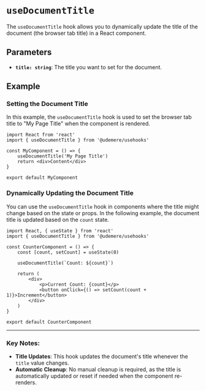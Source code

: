 # `useDocumentTitle`

The `useDocumentTitle` hook allows you to dynamically update the title of the document (the browser tab title) in a React component.

## Parameters

- **`title: string`**: The title you want to set for the document.

## Example

### Setting the Document Title

In this example, the `useDocumentTitle` hook is used to set the browser tab title to "My Page Title" when the component is rendered.

```tsx
import React from 'react'
import { useDocumentTitle } from '@udemere/usehooks'

const MyComponent = () => {
	useDocumentTitle('My Page Title')
	return <div>Content</div>
}

export default MyComponent
```

### Dynamically Updating the Document Title

You can use the `useDocumentTitle` hook in components where the title might change based on the state or props. In the following example, the document title is updated based on the `count` state.

```tsx
import React, { useState } from 'react'
import { useDocumentTitle } from '@udemere/usehooks'

const CounterComponent = () => {
	const [count, setCount] = useState(0)

	useDocumentTitle(`Count: ${count}`)

	return (
		<div>
			<p>Current Count: {count}</p>
			<button onClick={() => setCount(count + 1)}>Increment</button>
		</div>
	)
}

export default CounterComponent
```

---

### Key Notes:

- **Title Updates**: This hook updates the document's title whenever the `title` value changes.
- **Automatic Cleanup**: No manual cleanup is required, as the title is automatically updated or reset if needed when the component re-renders.
